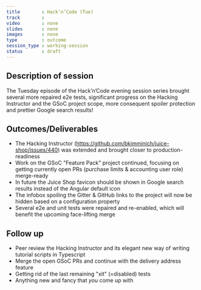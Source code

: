 ```yaml
---
title        : Hack’n’Code (Tue)
track        : 
video        : none
slides       : none
images       : none
type         : outcome
session_type : working-session         
status       : draft  
---
```


## Description of session

The Tuesday episode of the Hack’n’Code evening session series brought several more repaired e2e tests, significant progress on the Hacking Instructor and the GSoC project scope, more consequent spoiler protection and prettier Google search results!

## Outcomes/Deliverables 

 - The Hacking Instructor (https://github.com/bkimminich/juice-shop/issues/440) was extended and brought closer to production-readiness
 - Work on the GSoC "Feature Pack" project continued, focusing on getting currently open PRs (purchase limits & accounting user role) merge-ready
 - In future the Juice Shop favicon should be shown in Google search results instead of the Angular default icon
 - The infobox spoiling the Gitter & GitHub links to the project will now be hidden based on a configuration property
 - Several e2e and unit tests were repaired and re-enabled, which will benefit the upcoming face-lifting merge


## Follow up

 - Peer review the Hacking Instructor and its elegant new way of writing tutorial scripts in Typescript
 - Merge the open GSoC PRs and continue with the delivery address feature
 - Getting rid of the last remaining "xit" (=disabled) tests
 - Anything new and fancy that *you* come up with


